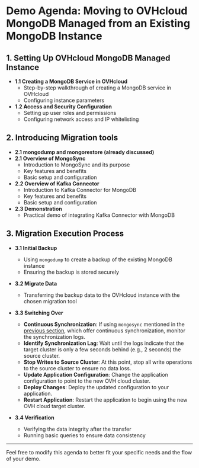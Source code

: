 # Demo Agenda: Moving to OVHcloud MongoDB Managed from an Existing MongoDB Instance

## 1. Setting Up OVHcloud MongoDB Managed Instance
- **1.1 Creating a MongoDB Service in OVHcloud**
  - Step-by-step walkthrough of creating a MongoDB service in OVHcloud
  - Configuring instance parameters
- **1.2 Access and Security Configuration**
  - Setting up user roles and permissions
  - Configuring network access and IP whitelisting

## 2. Introducing Migration tools
- **2.1 mongodump and mongorestore (already discussed)**
- **2.1 Overview of MongoSync**
  - Introduction to MongoSync and its purpose
  - Key features and benefits
  - Basic setup and configuration
- **2.2 Overview of Kafka Connector**
  - Introduction to Kafka Connector for MongoDB
  - Key features and benefits
  - Basic setup and configuration
- **2.3 Demonstration**
  - Practical demo of integrating Kafka Connector with MongoDB

## 3. Migration Execution Process
- **3.1 Initial Backup**
  - Using `mongodump` to create a backup of the existing MongoDB instance
  - Ensuring the backup is stored securely
- **3.2 Migrate Data**
  - Transferring the backup data to the OVHcloud instance with the chosen migration tool
    
- **3.3 Switching Over**
  - **Continuous Synchronization**: If using `mongosync`  mentioned in the [previous section](https://github.com/ralphsawaya/ovh/blob/main/MongoDoc/mongodb_03_Move%20to%20OVHcloud%20mongoDB%20managed%20from%20an%20existing%20mongoDB%20instance/guide.en-gb.md#migration-tools), which offer continuous synchronization, monitor the synchronization logs.
  - **Identify Synchronization Lag**: Wait until the logs indicate that the target cluster is only a few seconds behind (e.g., 2 seconds) the source cluster.
  - **Stop Writes to Source Cluster**: At this point, stop all write operations to the source cluster to ensure no data loss.
  - **Update Application Configuration**: Change the application configuration to point to the new OVH cloud cluster.
  - **Deploy Changes**: Deploy the updated configuration to your application.
  - **Restart Application**: Restart the application to begin using the new OVH cloud target cluster.
    
- **3.4 Verification**
  - Verifying the data integrity after the transfer
  - Running basic queries to ensure data consistency



---

Feel free to modify this agenda to better fit your specific needs and the flow of your demo.
